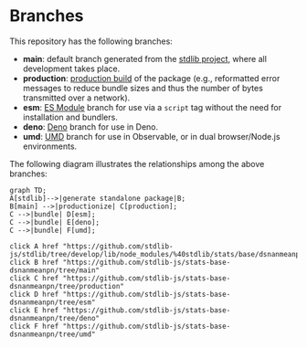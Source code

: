 <!--

@license Apache-2.0

Copyright (c) 2022 The Stdlib Authors.

Licensed under the Apache License, Version 2.0 (the "License");
you may not use this file except in compliance with the License.
You may obtain a copy of the License at

    http://www.apache.org/licenses/LICENSE-2.0

Unless required by applicable law or agreed to in writing, software
distributed under the License is distributed on an "AS IS" BASIS,
WITHOUT WARRANTIES OR CONDITIONS OF ANY KIND, either express or implied.
See the License for the specific language governing permissions and
limitations under the License.

-->

# Branches

This repository has the following branches:

-   **main**: default branch generated from the [stdlib project][stdlib-url], where all development takes place.
-   **production**: [production build][production-url] of the package (e.g., reformatted error messages to reduce bundle sizes and thus the number of bytes transmitted over a network).
-   **esm**: [ES Module][esm-url] branch for use via a `script` tag without the need for installation and bundlers.
-   **deno**: [Deno][deno-url] branch for use in Deno.
-   **umd**: [UMD][umd-url] branch for use in Observable, or in dual browser/Node.js environments.

The following diagram illustrates the relationships among the above branches:

```mermaid
graph TD;
A[stdlib]-->|generate standalone package|B;
B[main] -->|productionize| C[production];
C -->|bundle| D[esm];
C -->|bundle| E[deno];
C -->|bundle| F[umd];

click A href "https://github.com/stdlib-js/stdlib/tree/develop/lib/node_modules/%40stdlib/stats/base/dsnanmeanpn"
click B href "https://github.com/stdlib-js/stats-base-dsnanmeanpn/tree/main"
click C href "https://github.com/stdlib-js/stats-base-dsnanmeanpn/tree/production"
click D href "https://github.com/stdlib-js/stats-base-dsnanmeanpn/tree/esm"
click E href "https://github.com/stdlib-js/stats-base-dsnanmeanpn/tree/deno"
click F href "https://github.com/stdlib-js/stats-base-dsnanmeanpn/tree/umd"
```

[stdlib-url]: https://github.com/stdlib-js/stdlib/tree/develop/lib/node_modules/%40stdlib/stats/base/dsnanmeanpn
[production-url]: https://github.com/stdlib-js/stats-base-dsnanmeanpn/tree/production
[deno-url]: https://github.com/stdlib-js/stats-base-dsnanmeanpn/tree/deno
[umd-url]: https://github.com/stdlib-js/stats-base-dsnanmeanpn/tree/umd
[esm-url]: https://github.com/stdlib-js/stats-base-dsnanmeanpn/tree/esm